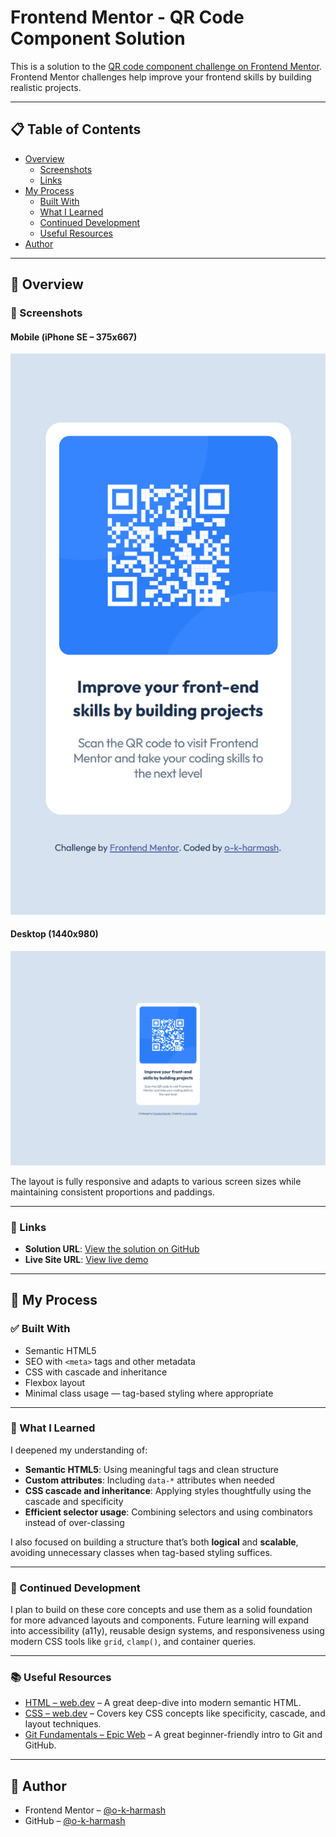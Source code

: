# Frontend Mentor - QR Code Component Solution

This is a solution to the [QR code component challenge on Frontend Mentor](https://www.frontendmentor.io/challenges/qr-code-component-iux_sIO_H).  
Frontend Mentor challenges help improve your frontend skills by building realistic projects.

---

## 📋 Table of Contents

- [Overview](#overview)
  - [Screenshots](#screenshots)
  - [Links](#links)
- [My Process](#my-process)
  - [Built With](#built-with)
  - [What I Learned](#what-i-learned)
  - [Continued Development](#continued-development)
  - [Useful Resources](#useful-resources)
- [Author](#author)

---

## 📌 Overview

### 📱 Screenshots

#### Mobile (iPhone SE – 375x667)

![Mobile Screenshot](<./screenshots/_index.html(iPhone%20SE)375x667.png>)

#### Desktop (1440x980)

![Desktop Screenshot](<./screenshots/_index.html(Responsive)1440x980.png>)

The layout is fully responsive and adapts to various screen sizes while maintaining consistent proportions and paddings.

---

### 🔗 Links

- **Solution URL**: [View the solution on GitHub](https://github.com/o-k-harmash/qr-code-component)
- **Live Site URL**: [View live demo](https://o-k-harmash.github.io/qr-code-component/)

---

## 🔧 My Process

### ✅ Built With

- Semantic HTML5
- SEO with `<meta>` tags and other metadata
- CSS with cascade and inheritance
- Flexbox layout
- Minimal class usage — tag-based styling where appropriate

---

### 🧠 What I Learned

I deepened my understanding of:

- **Semantic HTML5**: Using meaningful tags and clean structure
- **Custom attributes**: Including `data-*` attributes when needed
- **CSS cascade and inheritance**: Applying styles thoughtfully using the cascade and specificity
- **Efficient selector usage**: Combining selectors and using combinators instead of over-classing

I also focused on building a structure that’s both **logical** and **scalable**, avoiding unnecessary classes when tag-based styling suffices.

---

### 🚀 Continued Development

I plan to build on these core concepts and use them as a solid foundation for more advanced layouts and components. Future learning will expand into accessibility (a11y), reusable design systems, and responsiveness using modern CSS tools like `grid`, `clamp()`, and container queries.

---

### 📚 Useful Resources

- [HTML – web.dev](https://web.dev/learn/html) – A great deep-dive into modern semantic HTML.
- [CSS – web.dev](https://web.dev/learn/css) – Covers key CSS concepts like specificity, cascade, and layout techniques.
- [Git Fundamentals – Epic Web](https://www.epicweb.dev/tutorials/git-fundamentals) – A great beginner-friendly intro to Git and GitHub.

---

## 👤 Author

- Frontend Mentor – [@o-k-harmash](https://www.frontendmentor.io/profile/o-k-harmash)
- GitHub – [@o-k-harmash](https://github.com/o-k-harmash)
